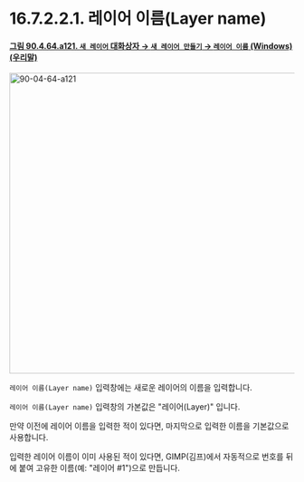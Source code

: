 # 16.7.2.2.1. 레이어 이름(Layer name)

<a id="90-04-64-a121"></a>

#### [그림 90.4.64.a121. `새 레이어` 대화상자 → `새 레이어 만들기` → `레이어 이름` (Windows) (우리말)](./90-04-0064-new_layer.md#90-04-64-a121)
<img width="542" height="531" alt="90-04-64-a121" src="https://github.com/user-attachments/assets/32be75b1-8561-4ae1-b615-1c495605cf74" />

`레이어 이름(Layer name)` 입력창에는 새로운 레이어의 이름을 입력합니다.

`레이어 이름(Layer name)` 입력창의 가본값은 "레이어(Layer)" 입니다.

만약 이전에 레이어 이름을 입력한 적이 있다면, 마지막으로 입력한 이름을 기본값으로 사용합니다.

입력한 레이어 이름이 이미 사용된 적이 있다면, GIMP(김프)에서 자동적으로 번호를 뒤에 붙여 고유한 이름(예: "레이어 #1")으로 만듭니다.